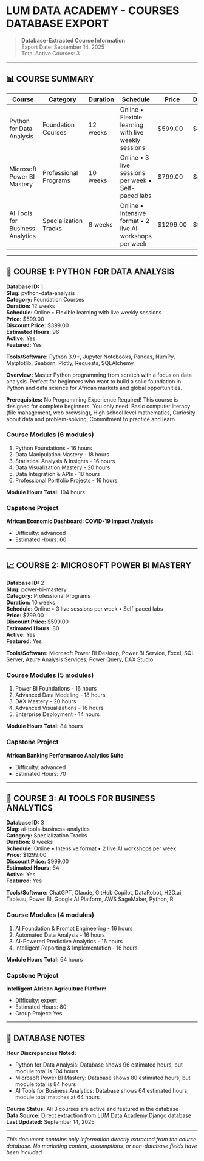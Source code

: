 # LUM DATA ACADEMY - COURSES DATABASE EXPORT

> **Database-Extracted Course Information**  
> Export Date: September 14, 2025  
> Total Active Courses: 3  

---

## 📊 COURSE SUMMARY

| Course | Category | Duration | Schedule | Price | Discount | Active | Featured |
|--------|----------|----------|----------|-------|-----------|--------|----------|
| Python for Data Analysis | Foundation Courses | 12 weeks | Online • Flexible learning with live weekly sessions | $599.00 | $399.00 | ✅ | ✅ |
| Microsoft Power BI Mastery | Professional Programs | 10 weeks | Online • 3 live sessions per week • Self-paced labs | $799.00 | $599.00 | ✅ | ✅ |
| AI Tools for Business Analytics | Specialization Tracks | 8 weeks | Online • Intensive format • 2 live AI workshops per week | $1299.00 | $999.00 | ✅ | ✅ |

---

## 🐍 COURSE 1: PYTHON FOR DATA ANALYSIS

**Database ID:** 1  
**Slug:** python-data-analysis  
**Category:** Foundation Courses  
**Duration:** 12 weeks  
**Schedule:** Online • Flexible learning with live weekly sessions  
**Price:** $599.00  
**Discount Price:** $399.00  
**Estimated Hours:** 96  
**Active:** Yes  
**Featured:** Yes  

**Tools/Software:** Python 3.9+, Jupyter Notebooks, Pandas, NumPy, Matplotlib, Seaborn, Plotly, Requests, SQLAlchemy

**Overview:** Master Python programming from scratch with a focus on data analysis. Perfect for beginners who want to build a solid foundation in Python and data science for African markets and global opportunities.

**Prerequisites:** No Programming Experience Required! This course is designed for complete beginners. You only need: Basic computer literacy (file management, web browsing), High school level mathematics, Curiosity about data and problem-solving, Commitment to practice and learn

### **Course Modules (6 modules)**
1. Python Foundations - 16 hours
2. Data Manipulation Mastery - 18 hours
3. Statistical Analysis & Insights - 16 hours
4. Data Visualization Mastery - 20 hours
5. Data Integration & APIs - 18 hours
6. Professional Portfolio Projects - 16 hours

**Module Hours Total:** 104 hours

### **Capstone Project**
**African Economic Dashboard: COVID-19 Impact Analysis**
- Difficulty: advanced
- Estimated Hours: 60

---

## 📈 COURSE 2: MICROSOFT POWER BI MASTERY

**Database ID:** 2  
**Slug:** power-bi-mastery  
**Category:** Professional Programs  
**Duration:** 10 weeks  
**Schedule:** Online • 3 live sessions per week • Self-paced labs  
**Price:** $799.00  
**Discount Price:** $599.00  
**Estimated Hours:** 80  
**Active:** Yes  
**Featured:** Yes  

**Tools/Software:** Microsoft Power BI Desktop, Power BI Service, Excel, SQL Server, Azure Analysis Services, Power Query, DAX Studio

### **Course Modules (5 modules)**
1. Power BI Foundations - 16 hours
2. Advanced Data Modeling - 18 hours
3. DAX Mastery - 20 hours
4. Advanced Visualizations - 16 hours
5. Enterprise Deployment - 14 hours

**Module Hours Total:** 84 hours

### **Capstone Project**
**African Banking Performance Analytics Suite**
- Difficulty: advanced
- Estimated Hours: 70

---

## 🤖 COURSE 3: AI TOOLS FOR BUSINESS ANALYTICS

**Database ID:** 3  
**Slug:** ai-tools-business-analytics  
**Category:** Specialization Tracks  
**Duration:** 8 weeks  
**Schedule:** Online • Intensive format • 2 live AI workshops per week  
**Price:** $1299.00  
**Discount Price:** $999.00  
**Estimated Hours:** 64  
**Active:** Yes  
**Featured:** Yes  

**Tools/Software:** ChatGPT, Claude, GitHub Copilot, DataRobot, H2O.ai, Tableau, Power BI, Google AI Platform, AWS SageMaker, Python, R

### **Course Modules (4 modules)**
1. AI Foundation & Prompt Engineering - 16 hours
2. Automated Data Analysis - 16 hours
3. AI-Powered Predictive Analytics - 16 hours
4. Intelligent Reporting & Implementation - 16 hours

**Module Hours Total:** 64 hours

### **Capstone Project**
**Intelligent African Agriculture Platform**
- Difficulty: expert
- Estimated Hours: 80
- Group Project: Yes

---

## 📝 DATABASE NOTES

**Hour Discrepancies Noted:**
- Python for Data Analysis: Database shows 96 estimated hours, but module total is 104 hours
- Microsoft Power BI Mastery: Database shows 80 estimated hours, but module total is 84 hours
- AI Tools for Business Analytics: Database shows 64 estimated hours, module total matches at 64 hours

**Course Status:** All 3 courses are active and featured in the database  
**Data Source:** Direct extraction from LUM Data Academy Django database  
**Last Updated:** September 14, 2025

---

*This document contains only information directly extracted from the course database. No marketing content, assumptions, or non-database fields have been included.*